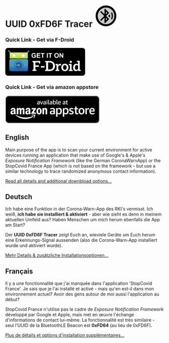 # UUID 0xFD6F Tracer ![AppLogo](./app/src/main/res/mipmap-hdpi/ic_launcher_round.png)

### Quick Link - Get via F-Droid
[![F-Droid appstore](./misc/fdroid/320px-Get_it_on_F-Droid.svg.png)](https://f-droid.org/app/com.emacberry.uuid0xfd6fscan)

### Quick Link - Get via amazon appstore
[![amazon appstore](./misc/amazon/amazon-appstore-badge-en-black.png)](https://www.amazon.com/gp/product/B08CY7JY1P)

## English
Main purpose of the app is to scan your current environment for active devices running an application that make use of
Google's & Apple's _Exposure Notification Framework_ (like the German CoronaWarnApp) or the StopCovid France App (which
is not based on the framework - but use a similar technology to trace randomized anonymous contact information). 

[Read all details and additional downbload options...](/README_en.md)

## Deutsch
Ich habe eine Funktion in der Corona-Warn-App des RKI's vermisst. Ich weiß, **ich habe sie installiert & aktiviert** -
aber wie sieht es denn in meinem aktuellen Umfeld aus? Haben Menschen um mich herum ebenfalls die App am Start?

Der **UUID 0xFD6F Tracer** zeigt Euch an, wieviele Geräte um Euch herum eine Erkennungs-Signal aussenden (also die
Corona-Warn-App installiert wurde und aktiviert wurde).

[Mehr Details & zusätzliche Installationsoptionen...](/README_de.md)

## Français
Il y a une fonctionnalité que j'ai manquée dans l'application 'StopCovid France'. Je sais que je l'ai installé et
activé - mais qu'en est-il dans mon environnement actuel? Avoir des gens autour de moi aussi l'application au début?

StopCovid France n'utilise pas le cadre de _Exposure Notification Framework_ développé par Google et Apple, mais met en
œuvre l'échange d'informations de contact lui-même. La fonctionnalité est très similaire - seul l'UUID de la BluetoothLE
Beacon est **0xFD64** (au lieu de 0xFD6F).

[Plus de détails et options d'installation supplémentaires...](/README_fr.md)
